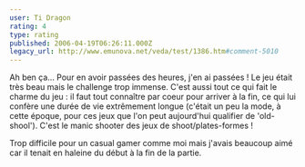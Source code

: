 ```yaml
---
user: Ti Dragon
rating: 4
type: rating
published: 2006-04-19T06:26:11.000Z
legacy_url: http://www.emunova.net/veda/test/1386.htm#comment-5010
---
```

Ah ben ça... Pour en avoir passées des heures, j'en ai passées ! Le jeu était très beau mais le challenge trop immense. C'est aussi tout ce qui fait le charme du jeu : il faut tout connaître par coeur pour arriver à la fin, ce qui lui confère une durée de vie extrêmement longue (c'était un peu la mode, à cette époque, pour ces jeux que l'on peut aujourd'hui qualifier de 'old-shool'). C'est le manic shooter des jeux de shoot/plates-formes !

Trop difficile pour un casual gamer comme moi mais j'avais beaucoup aimé car il tenait en haleine du début à la fin de la partie.